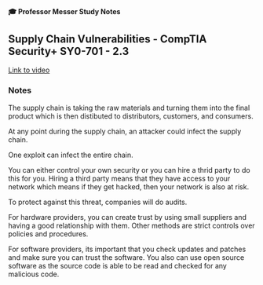 #### 🎓 Professor Messer Study Notes

## Supply Chain Vulnerabilities - CompTIA Security+ SY0-701 - 2.3

[Link to video](https://youtu.be/WqvCJLpwExY?si=q1M2i6sTaS0qLOoP)

### Notes

The supply chain is taking the raw materials and turning them into the final product which is then distibuted to distributors, customers, and consumers.

At any point during the supply chain, an attacker could infect the supply chain.

One exploit can infect the entire chain.

You can either control your own security or you can hire a thrid party to do this for you. Hiring a third party means that they have access to your network which means if they get hacked, then your network is also at risk.

To protect against this threat, companies will do audits.

For hardware providers, you can create trust by using small suppliers and having a good relationship with them. Other methods are strict controls over policies and procedures.

For software providers, its important that you check updates and patches and make sure you can trust the software. You also can use open source software as the source code is able to be read and checked for any malicious code.

 

